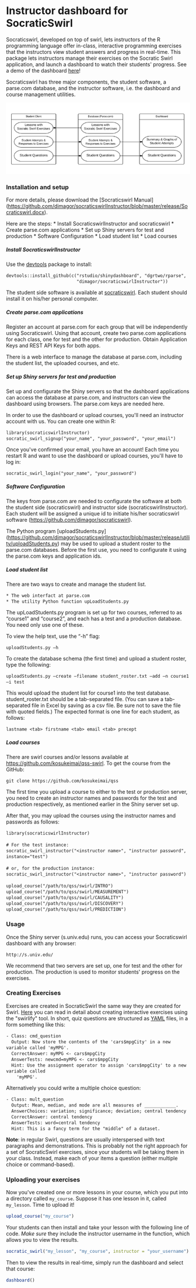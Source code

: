 Instructor dashboard for SocraticSwirl
======================================

Socraticswirl, developed on top of swirl, lets instructors of the R programming language offer in-class, interactive programming exercises that the instructors view student answers and progress in real-time. This package lets instructors manage their exercises on the Socratic Swirl application, and launch a dashboard to watch their students' progress. See a demo of the dashboard [here](https://dgrtwo.shinyapps.io/socraticswirl/)!

Socraticswirl has three major components, the student software, a parse.com database, and the instructor software, i.e. the dashboard and course management utilities.

![alt text](release/img/SocraticSwirlFlowChart.png)

### Installation and setup

For more details, please download the [Socraticswirl Manual] (https://github.com/dimagor/socraticswirlInstructor/blob/master/release/Socraticswirl.docx).

Here are the steps:
    * Install SocraticswirlInstructor and socraticswirl
    * Create parse.com applications
    * Set up Shiny servers for test and production
    * Software Configuration
    * Load student list
    * Load courses

##### Install SocraticswirlInstructor

Use the [devtools](https://github.com/hadley/devtools) package to install:

    devtools::install_github(c("rstudio/shinydashboard", "dgrtwo/rparse",
                               "dimagor/socraticswirlInstructor"))

The student side software is available at [socraticswirl](https://github.com/dimagor/socraticswirl). Each student should install it on his/her personal computer.

##### Create parse.com applications

Register an account at parse.com for each group that will be independently using Socraticswirl.  Using that account, create two parse.com applications for each class, one for test and the other for production. Obtain Application Keys and REST API Keys for both apps.

There is a web interface to manage the database at parse.com, including the student list, the uploaded courses, and etc.

##### Set up Shiny servers for test and production

Set up and configurate the Shiny servers so that the dashboard applications can access the database at parse.com, and instructors can view the dashboard using browsers. The parse.com keys are needed here.

In order to use the dashboard or upload courses, you'll need an instructor
account with us. You can create one within R:

    library(socraticswirlInstructor)
    socratic_swirl_signup("your_name", "your_password", "your_email")

Once you've confirmed your email, you have an account! Each time you restart R
and want to use the dashboard or upload courses, you'll have to log in:

    socratic_swirl_login("your_name", "your_password")

##### Software Configuration

The keys from parse.com are needed to configurate the software at both the student side (socraticswirl) and instructor side (socraticswirlInstructor). Each student will be assigned a unique id to initiate his/her socraticswirl software (https://github.com/dimagor/socraticswirl).

The Python program [uploadStudents.py] (https://github.com/dimagor/socraticswirlInstructor/blob/master/release/utility/uploadStudents.py) may be used to upload a student roster to the parse.com databases. Before the first use, you need to configurate it using the parse.com keys and application ids. 

##### Load student list

There are two ways to create and manage the student list. 

    * The web interfact at parse.com
    * The utility Python function upLoadStudents.py

The upLoadStudents.py program is set up for two courses, referred to as “course1” and “course2”, and each has a test and a production database.  You need only use one of these.

To view the help text, use the “-h” flag:

    uploadStudents.py –h

To create the database schema (the first time) and upload a student roster, type the following:

    uploadStudents.py –create –filename student_roster.txt –add –n course1 –i test

This would upload the student list for course1 into the test database.  student_roster.txt should be a tab-separated file.  (You can save a tab-separated file in Excel by saving as a csv file.  Be sure not to save the file with quoted fields.) The expected format is one line for each student, as follows:

    lastname <tab> firstname <tab> email <tab> precept

##### Load courses

There are swirl courses and/or lessons available at https://github.com/kosukeimai/qss-swirl. To get the course from the GitHub:

    git clone https://github.com/kosukeimai/qss
    
The first time you upload a course to either to the test or production server, you need to create an instructor names and passwords for the test and production respectively, as mentioned earlier in the Shiny server set up.

After that, you may upload the courses using the instructor names and passwords as follows:

    library(socraticswirlInstructor)

    # For the test instance:
    socratic_swirl_instructor("<instructor name>", "instructor password", instance="test")

    # or, for the production instance:
    socratic_swirl_instructor("<instructor name>", "instructor password")

    upload_course("/path/to/qss/swirl/INTRO")
    upload_course("/path/to/qss/swirl/MEASUREMENT")
    upload_course("/path/to/qss/swirl/CAUSALITY")
    upload_course("/path/to/qss/swirl/DISCOVERY")
    upload_course("/path/to/qss/swirl/PREDICTION")


### Usage

Once the Shiny server (s.univ.edu) runs, you can access your Socraticswirl dashboard with any browser:

    http://s.univ.edu/

We recommend that two servers are set up, one for test and the other for production. The production is used to monitor students' progress on the exercises.

### Creating Exercises

Exercises are created in SocraticSwirl the same way they are created for Swirl. [Here](http://swirlstats.com/instructors.html) you can read in detail about creating interactive exercises using the "swirlify" tool. In short, quiz questions are structured as [YAML](http://en.wikipedia.org/wiki/YAML) files, in a form something like this:

    - Class: cmd_question
      Output: Now store the contents of the 'cars$mpgCity' in a new variable called 'myMPG'.
      CorrectAnswer: myMPG <- cars$mpgCity
      AnswerTests: newcmd=myMPG <- cars$mpgCity
      Hint: Use the assignment operator to assign 'cars$mpgCity' to a new variable called
        'myMPG'.

Alternatively you could write a multiple choice question:

    - Class: mult_question
      Output: Mean, median, and mode are all measures of ____________.
      AnswerChoices: variation; significance; deviation; central tendency
      CorrectAnswer: central tendency
      AnswerTests: word=central tendency
      Hint: This is a fancy term for the "middle" of a dataset.

**Note**: in regular Swirl, questions are usually interspersed with text paragraphs and demonstrations. This is probably not the right approach for a set of SocraticSwirl exercises, since your students will be taking them in your class. Instead, make each of your items a question (either multiple choice or command-based).

### Uploading your exercises

Now you've created one or more lessons in your course, which you put into a directory called `my_course`. Suppose it has one lesson in it, called `my_lesson`. Time to upload it!

``` r
upload_course("my_course")
```

Your students can then install and take your lesson with the following line of code. *Make sure* they include the instructor username in the function, which allows you to view the results.

``` r
socratic_swirl("my_lesson", "my_course", instructor = "your_username")
```

Then to view the results in real-time, simply run the dashboard and select that course:

``` r
dashboard()
```
